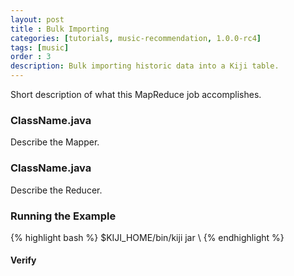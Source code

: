 ```yaml
---
layout: post
title : Bulk Importing
categories: [tutorials, music-recommendation, 1.0.0-rc4]
tags: [music]
order : 3
description: Bulk importing historic data into a Kiji table.
---
```


Short description of what this MapReduce job accomplishes.

### ClassName.java
Describe the Mapper.

### ClassName.java
Describe the Reducer.

### Running the Example

<div class="userinput">
{% highlight bash %}
$KIJI_HOME/bin/kiji jar \
{% endhighlight %}
</div>

#### Verify
